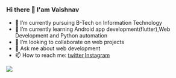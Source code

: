 ### Hi there 👋 I'am Vaishnav

<!--
**vaishnavkkl/vaishnavkkl** is a ✨ _special_ ✨ repository because its `README.md` (this file) appears on your GitHub profile.

-Here are some ideas to get you started:

- 🔭 I’m currently pursuing B-Tech on Information Technology
- 🌱 I’m currently learning Android app development(flutter), web development
- 👯 I’m looking to collaborate on web development projects
- 💬 Ask me about web development
- 📫 How to reach me: twitter






-->
- 🔭 I’m currently pursuing B-Tech on Information Technology
- 🌱 I’m currently learning Android app development(flutter),Web Development and Python automation 
- 👯 I’m looking to collaborate on web projects
- 💬 Ask me about web development
- 📫 How to reach me: [twitter](https://www.twitter.com/vaishnavkkl),[Instagram](https://www.instagram.com/mr._yshnav/)


<img src="https://github-readme-stats.vercel.app/api?username=vaishnavkkl&&show_icons=true&title_color=ffffff&icon_color=bb2acf&text_color=daf7dc&bg_color=191919"/>
<br>

